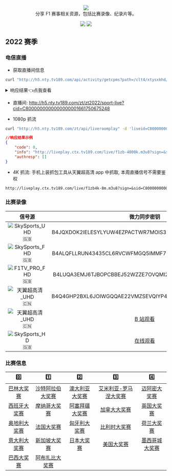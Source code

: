 <p align="center">
  <img src="/media/img/logos/f1.svg"/>
  <br>分享 F1 赛事相关资源，包括比赛录像、纪录片等。
</p>

<p align="center">
  <a href="https://space.bilibili.com/175358"><img src="https://img.shields.io/badge/B%E7%AB%99-Bilibili-blue"></a>
  <a href="https://weibo.com/jayyoung1"><img src="https://img.shields.io/badge/%E6%96%B0%E6%B5%AA-Weibo-red"></a>
</p>

## 2022 赛季

### 电信直播

- 获取直播间信息

```bash
curl "http://h5.nty.tv189.com/api/activity/getcpms?path=/clt4/xtysxkhd/tjysyqd/F1zhibojian/index.json"
```

<details>
<summary>响应结果👈点我查看</summary>

```json
//响应结果示例, 已经 Unicode 解码并格式化
{
	"data": [
		{
			"item": [
				{
					"leftName": "F1美国大奖赛",
					"cover": "https://tp.nty.tv189.com/image/tmpl/2022/10/18/7009357344.jpg",
					"descriptionText": "F1美国大奖赛",
					"endTime": "2022-10-22 04:10:00",
					"clickParam": "1",
					"startTime": "2022-10-22 03:00:00",
					"leftIcon": "https://tp.nty.tv189.com/image/tmpl/2022/09/08/7009346872.png",
					"title": "第一阶段练习赛",
					"clickType": 32,
					"type": 1,
					"liveId": "C8000000000000000001661750675248"
				},
				{
					"leftName": "F1美国大奖赛",
					"cover": "https://tp.nty.tv189.com/image/tmpl/2022/10/18/7009357344.jpg",
					"descriptionText": "F1美国大奖赛",
					"endTime": "2022-10-22 07:40:00",
					"clickParam": "1",
					"startTime": "2022-10-22 06:00:00",
					"leftIcon": "https://tp.nty.tv189.com/image/tmpl/2022/09/08/7009346872.png",
					"title": "第二阶段练习赛",
					"clickType": 32,
					"type": 1,
					"liveId": "C8000000000000000001661750675248"
				}
			],
			"time": "2022-10-22 03:00:00"
		},
		{
			"item": [
				{
					"leftName": "F1美国大奖赛",
					"cover": "https://tp.nty.tv189.com/image/tmpl/2022/10/18/7009357344.jpg",
					"descriptionText": "F1美国大奖赛",
					"endTime": "2022-10-23 04:10:00",
					"clickParam": "1",
					"startTime": "2022-10-23 03:00:00",
					"leftIcon": "https://tp.nty.tv189.com/image/tmpl/2022/09/08/7009346872.png",
					"title": "第三阶段练习赛",
					"clickType": 32,
					"type": 1,
					"liveId": "C8000000000000000001661750675248"
				},
				{
					"leftName": "F1美国大奖赛",
					"cover": "https://tp.nty.tv189.com/image/tmpl/2022/10/18/7009357344.jpg",
					"descriptionText": "F1美国大奖赛",
					"endTime": "2022-10-23 07:10:00",
					"clickParam": "1",
					"startTime": "2022-10-23 06:00:00",
					"leftIcon": "https://tp.nty.tv189.com/image/tmpl/2022/09/08/7009346872.png",
					"title": "排位赛",
					"clickType": 32,
					"type": 1,
					"liveId": "C8000000000000000001661750675248"
				}
			],
			"time": "2022-10-23 03:00:00"
		},
		{
			"item": [
				{
					"leftName": "F1美国大奖赛",
					"cover": "https://tp.nty.tv189.com/image/tmpl/2022/10/18/7009357344.jpg",
					"descriptionText": "F1美国大奖赛",
					"endTime": "2022-10-24 05:20:00",
					"clickParam": "1",
					"startTime": "2022-10-24 03:00:00",
					"leftIcon": "https://tp.nty.tv189.com/image/tmpl/2022/09/08/7009346872.png",
					"title": "正赛",
					"clickType": 32,
					"type": 1,
					"score": " ",
					"liveId": "C8000000000000000001661750980383"
				}
			],
			"time": "2022-10-24 03:00:00"
		}
	],
	"block": 7,
	"type": 1,
	"images": [
		{
			"imageUrl": "https://tp.nty.tv189.com/image/tmpl/2022/06/09/7009328301.png"
		}
	],
	"chGroup": "CN_024"
}
```

</details>

- 直播间: <http://h5.nty.tv189.com/zt/zt2022/sport-live?cid=C8000000000000000001661750675248>

- 1080p 抓流

```bash
curl "http://h5.nty.tv189.com/zt/api/liveroomplay" -d 'liveid=C8000000000000000001661750675248'
```

```json
//响应结果示例
{
	"code": 0,
	"info": "http://liveplay.ctx.tv189.com/live/f1zb-4000k.m3u8?sign=&sid=C8000000000000000001661750675248&msisdn=40000000000&spid=&timestamp=20221020072343&H=115010310149&channelid=01833310&nodeid=&videotype=1&encrypt=******打码******&ua=30&nettype=12&imsi=&guid=******打码******&playseek=1",
	"authresp": []
}
```

- 4K 抓流: 手机上装抓包工具从天翼超高清 app 中抓取, 本周直播信号不需要鉴权

```markdown
http://liveplay.ctx.tv189.com/live/f1zb4k-8m.m3u8?sign=&sid=C8000000000000000001661750980383
```

### 比赛录像

|                                  信号源                                  |                                   微力同步密钥                                    |
| :----------------------------------------------------------------------: | :-------------------------------------------------------------------------------: |
|  ![SkySports_UHD](https://img.shields.io/badge/SkySports-UHD-gold) :gb:  |              B4JQXDOK2IELESYLYUW4EZPACTWR7MOIS3Q5WATVCU3QPNPDYPZDPQ               |
|  ![SkySports_FHD](https://img.shields.io/badge/SkySports-FHD-blue) :gb:  |              B4ALQFLLRUN43435CL6RVCWFMGQ5IMMF7EY2LQH6RLT67QBRFQU54Q               |
|   ![F1TV_PRO_FHD](https://img.shields.io/badge/F1TV_PRO-FHD-blue) :gb:   |              B4LUQA3EMJ6TJBOPCBBEJ52WZZE7OVQMI2DFIKQ4KI625QM472WN4Q               |
| ![天翼超高清_UHD](https://img.shields.io/badge/天翼超高清-UHD-gold) :cn: |              B4Q4GHP2BXL6JOIWGQQAE22VMZSEVQIYP4HFVN4QHGBGGZSRHZF5VQ               |
| ![天翼超高清_UHD](https://img.shields.io/badge/天翼超高清-UHD-gold) :cn: | [B 站观看](https://space.bilibili.com/175358/channel/collectiondetail?sid=754362) |
|   ![SkySports_HD](https://img.shields.io/badge/SkySports-HD-blue) :gb:   |                  [在线观看](https://racereplay.net/category.php)                  |

### 比赛信息

|                    0️⃣                     |                      1️⃣                       |                     2️⃣                      |                         3️⃣                         |                     4️⃣                      |
| :---------------------------------------: | :-------------------------------------------: | :-----------------------------------------: | :------------------------------------------------: | :-----------------------------------------: |
|  [巴林大奖赛](/races/2022/R01.README.md)  | [沙特阿拉伯大奖赛](/races/2022/R02.README.md) | [澳大利亚大奖赛](/races/2022/R03.README.md) | [艾米利亚-罗马涅大奖赛](/races/2022/R04.README.md) |  [迈阿密大奖赛](/races/2022/R05.README.md)  |
| [西班牙大奖赛](/races/2022/R06.README.md) |   [摩纳哥大奖赛](/races/2022/R07.README.md)   | [阿塞拜疆大奖赛](/races/2022/R08.README.md) |     [加拿大大奖赛](/races/2022/R09.README.md)      |   [英国大奖赛](/races/2022/R10.README.md)   |
| [奥地利大奖赛](/races/2022/R11.README.md) |    [法国大奖赛](/races/2022/R12.README.md)    |  [匈牙利大奖赛](/races/2022/R13.README.md)  |     [比利时大奖赛](/races/2022/R14.README.md)      |   [荷兰大奖赛](/races/2022/R15.README.md)   |
| [意大利大奖赛](/races/2022/R16.README.md) |   [新加坡大奖赛](/races/2022/R17.README.md)   |   [日本大奖赛](/races/2022/R18.README.md)   |      [美国大奖赛](/races/2022/R19.README.md)       | [墨西哥城大奖赛](/races/2022/R20.README.md) |
|  [巴西大奖赛](/races/2022/R21.README.md)  |  [阿布扎比大奖赛](/races/2022/R22.README.md)  |
